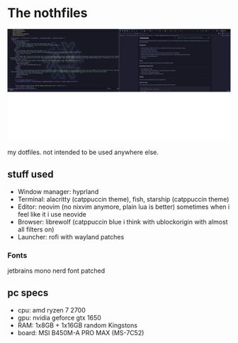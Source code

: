 # The nothfiles

![my rice i guess](./rice.png)

my dotfiles. not intended to be used anywhere else.

## stuff used

- Window manager: hyprland
- Terminal: alacritty (catppuccin theme), fish, starship (catppuccin theme)
- Editor: neovim (no nixvim anymore, plain lua is better) sometimes when i feel like it i use neovide
- Browser: librewolf (catppuccin blue i think with ublockorigin with almost all filters on)
- Launcher: rofi with wayland patches

### Fonts

jetbrains mono nerd font patched

## pc specs

- cpu: amd ryzen 7 2700
- gpu: nvidia geforce gtx 1650
- RAM: 1x8GB + 1x16GB random Kingstons
- board: MSI B450M-A PRO MAX (MS-7C52)
